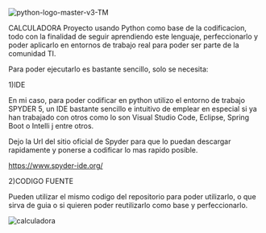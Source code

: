 
![python-logo-master-v3-TM](https://github.com/chronos93chronos/calculadora_python/assets/111362778/0d250cf2-1063-4cf5-8883-e3d064565e2d)

CALCULADORA 
Proyecto usando Python como base de la codificacion, todo con la finalidad de seguir aprendiendo este lenguaje, perfeccionarlo y poder aplicarlo en entornos de trabajo real para poder ser parte de la comunidad TI.

Para poder ejecutarlo es bastante sencillo, solo se necesita:

1)IDE 

En mi caso, para poder codificar en python utilizo el entorno de trabajo SPYDER 5, un IDE bastante sencillo e intuitivo de emplear en especial si ya han trabajado con otros como lo son Visual Studio Code, Eclipse, Spring Boot o Intelli j entre otros.

Dejo la Url del sitio oficial de Spyder para que lo puedan descargar rapidamente y ponerse a codificar lo mas rapido posible.

https://www.spyder-ide.org/

2)CODIGO FUENTE

Pueden utilizar el mismo codigo del repositorio para poder utilizarlo, o que sirva de guia o si quieren poder reutilizarlo como base y perfeccionarlo.




![calculadora](https://github.com/chronos93chronos/calculadora_python/assets/111362778/e6fc6949-2a75-4692-84ae-2cf34fda2bac)
